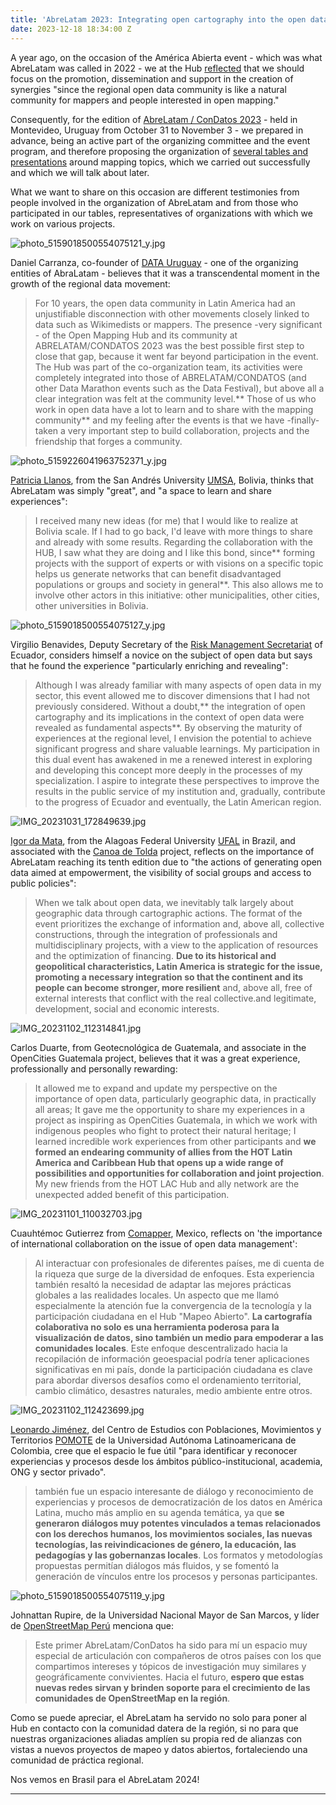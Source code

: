 ```yaml
---
title: 'AbreLatam 2023: Integrating open cartography into the open data community'
date: 2023-12-18 18:34:00 Z
---
```


A year ago, on the occasion of the América Abierta event - which was what AbreLatam was called in 2022 - we at the Hub [reflected](https://www.hotosm.org/updates/america-abierta-2022-the-challenge-of-open-data/) that we should focus on the promotion, dissemination and support in the creation of synergies "since the regional open data community is like a natural community for mappers and people interested in open mapping."

Consequently, for the edition of [AbreLatam / ConDatos 2023](https://2023.abrelatam.org/) - held in Montevideo, Uruguay from October 31 to November 3 - we prepared in advance, being an active part of the organizing committee and the event program, and therefore proposing the organization of [several tables and presentations](https://www.hotosm.org/updates/el-mapeo-abierto-se-hara-presente-en-el-abrelatam-2023/) around mapping topics, which we carried out successfully and which we will talk about later.

What we want to share on this occasion are different testimonies from people involved in the organization of AbreLatam and from those who participated in our tables, representatives of organizations with which we work on various projects.

![photo_5159018500554075121_y.jpg](/uploads/photo_5159018500554075121_y.jpg)

Daniel Carranza, co-founder of [DATA Uruguay](https://data.org.uy/) - one of the organizing entities of AbraLatam - believes that it was a transcendental moment in the growth of the regional data movement:

> For 10 years, the open data community in Latin America had an unjustifiable disconnection with other movements closely linked to data such as Wikimedists or mappers. The presence -very significant - of the Open Mapping Hub and its community at ABRELATAM/CONDATOS 2023 was the best possible first step to close that gap, because it went far beyond participation in the event. The Hub was part of the co-organization team, its activities were completely integrated into those of ABRELATAM/CONDATOS (and other Data Marathon events such as the Data Festival), but above all a clear integration was felt at the community level.\*\* Those of us who work in open data have a lot to learn and to share with the mapping community\*\* and my feeling after the events is that we have -finally- taken a very important step to build collaboration, projects and the friendship that forges a community.

![photo_5159226041963752371_y.jpg](/uploads/photo_5159226041963752371_y.jpg)

[Patricia Llanos](https://www.linkedin.com/in/dr-patricia-llanos-5b891247/?originalSubdomain=bo), from the San Andrés University [UMSA](https://www.umsa.bo/), Bolivia, thinks that AbreLatam was simply "great", and "a space to learn and share experiences":

> I received many new ideas (for me) that I would like to realize at Bolivia scale. If I had to go back, I'd leave with more things to share and already with some results. Regarding the collaboration with the HUB, I saw what they are doing and I like this bond, since** forming projects with the support of experts or with visions on a specific topic helps us generate networks that can benefit disadvantaged populations or groups and society in general**. This also allows me to involve other actors in this initiative: other municipalities, other cities, other universities in Bolivia.

![photo_5159018500554075127_y.jpg](/uploads/photo_5159018500554075127_y.jpg)

Virgilio Benavides, Deputy Secretary of the [Risk Management Secretariat](https://www.gestionderiesgos.gob.ec/) of Ecuador, considers himself a novice on the subject of open data but says that he found the experience "particularly enriching and revealing":

> Although I was already familiar with many aspects of open data in my sector, this event allowed me to discover dimensions that I had not previously considered. Without a doubt,** the integration of open cartography and its implications in the context of open data were revealed as fundamental aspects**. By observing the maturity of experiences at the regional level, I envision the potential to achieve significant progress and share valuable learnings. My participation in this dual event has awakened in me a renewed interest in exploring and developing this concept more deeply in the processes of my specialization. I aspire to integrate these perspectives to improve the results in the public service of my institution and, gradually, contribute to the progress of Ecuador and eventually, the Latin American region.

![IMG_20231031_172849639.jpg](/uploads/IMG_20231031_172849639.jpg)

[Igor da Mata](https://www.linkedin.com/in/igor-da-mata-oliveira-9197b038/?originalSubdomain=br), from the Alagoas Federal University [UFAL](https://ufal.br/) in Brazil, and associated with the [Canoa de Tolda](https://www.hotosm.org/projects/canoa-de-tolda/) project, reflects on the importance of AbreLatam reaching its tenth edition due to "the actions of generating open data aimed at empowerment, the visibility of social groups and access to public policies":

> When we talk about open data, we inevitably talk largely about geographic data through cartographic actions. The format of the event prioritizes the exchange of information and, above all, collective constructions, through the integration of professionals and multidisciplinary projects, with a view to the application of resources and the optimization of financing. **Due to its historical and geopolitical characteristics, Latin America is strategic for the issue, promoting a necessary integration so that the continent and its people can become stronger, more resilient** and, above all, free of external interests that conflict with the real collective.and legitimate, development, social and economic interests.

![IMG_20231102_112314841.jpg](/uploads/IMG_20231102_112314841.jpg)

Carlos Duarte, from Geotecnológica de Guatemala, and associate in the OpenCities Guatemala project, believes that it was a great experience, professionally and personally rewarding:

> It allowed me to expand and update my perspective on the importance of open data, particularly geographic data, in practically all areas; It gave me the opportunity to share my experiences in a project as inspiring as OpenCities Guatemala, in which we work with indigenous peoples who fight to protect their natural heritage; I learned incredible work experiences from other participants and **we formed an endearing community of allies from the HOT Latin America and Caribbean Hub that opens up a wide range of possibilities and opportunities for collaboration and joint projection**. My new friends from the HOT LAC Hub and ally network are the unexpected added benefit of this participation.

![IMG_20231101_110032703.jpg](/uploads/IMG_20231101_110032703.jpg)

Cuauhtémoc Gutierrez from [Comapper](https://comapper.org/), Mexico, reflects on 'the importance of international collaboration on the issue of open data management':

> Al interactuar con profesionales de diferentes países, me di cuenta de la riqueza que surge de la diversidad de enfoques. Esta experiencia también resaltó la necesidad de adaptar las mejores prácticas globales a las realidades locales. Un aspecto que me llamó especialmente la atención fue la convergencia de la tecnología y la participación ciudadana en el Hub "Mapeo Abierto". **La cartografía colaborativa no solo es una herramienta poderosa para la visualización de datos, sino también un medio para empoderar a las comunidades locales**. Este enfoque descentralizado hacia la recopilación de información geoespacial podría tener aplicaciones significativas en mi país, donde la participación ciudadana es clave para abordar diversos desafíos como el ordenamiento territorial, cambio climático, desastres naturales, medio ambiente entre otros.

![IMG_20231102_112423699.jpg](/uploads/IMG_20231102_112423699.jpg)

[Leonardo Jiménez](https://wwwunaula.academia.edu/LeonardoJimenezGarc%C3%ADa), del Centro de Estudios con Poblaciones, Movimientos y Territorios [POMOTE](https://pomotecestudios.unaula.edu.co/sobre-pomote-centro-estudios-poblaciones-movilizaciones-territorios/) de la Universidad Autónoma Latinoamericana de Colombia, cree que el espacio le fue útil "para identificar y reconocer experiencias y procesos desde los ámbitos público-institucional, academia, ONG y sector privado".

> también fue un espacio interesante de diálogo y reconocimiento de experiencias y procesos de democratización de los datos en América Latina, mucho más amplio en su agenda temática, ya que **se generaron diálogos muy potentes vinculados a temas relacionados con los derechos humanos, los movimientos sociales, las nuevas tecnologías, las reivindicaciones de género, la educación, las pedagogías y las gobernanzas locales**. Los formatos y metodologías propuestas permitían diálogos más fluidos, y se fomentó la generación de vínculos entre los procesos y personas participantes.

![photo_5159018500554075119_y.jpg](/uploads/photo_5159018500554075119_y.jpg)

Johnattan Rupire, de la Universidad Nacional Mayor de San Marcos, y líder de [OpenStreetMap Perú](https://osm.org.pe/) menciona que:

> Este primer AbreLatam/ConDatos ha sido para mí un espacio muy especial de articulación con compañeros de otros países con los que compartimos intereses y tópicos de investigación muy similares y geográficamente convivientes. Hacia el futuro, **espero que estas nuevas redes sirvan y brinden soporte para el crecimiento de las comunidades de OpenStreetMap en la región**.

Como se puede apreciar, el AbreLatam ha servido no solo para poner al Hub en contacto con la comunidad datera de la región, si no para que nuestras organizaciones aliadas amplíen su propia red de alianzas con vistas a nuevos proyectos de mapeo y datos abiertos, fortaleciendo una comunidad de práctica regional.

Nos vemos en Brasil para el AbreLatam 2024!

---